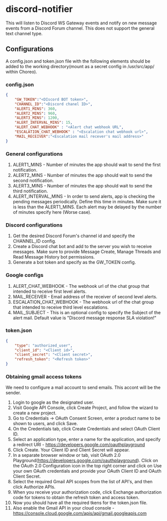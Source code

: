 # discord-notifier
This will listen to Discord WS Gateway events and notify on new message events from a Discord Forum channel. This does not support the general text channel type.

## Configurations
A config.json and token.json file with the following elements should be added to the working directory(mount as a secret config in /usr/src/app/ within Choreo).
### config.json
```json
{
    "GW_TOKEN":"<DIscord BOT token>",
    "CHANNEL_ID":"<Discord chanel ID>",
    "ALERT1_MINS": 360,
    "ALERT2_MINS": 960,
    "ALERT3_MINS": 1200,
    "ALERT_INTERVAL_MINS": 15, 
    "ALERT_CHAT_WEBHOOK" : "<Alert chat webhook URL",
    "ESCALATION_CHAT_WEBHOOK" : "<Escalation chat webhook url>",
    "MAIL_RECEIVER":"<Escalation mail recever's mail address>"
}
```
### General configurations
1. ALERT1_MINS - Number of minutes the app should wait to send the first notification.
2. ALERT2_MINS - Number of minutes the app should wait to send the second notification.
3. ALERT3_MINS - Number of minutes the app should wait to send the third notification.
4. ALERT_INTERVAL_MINS - In order to send alerts, app is checking the pending messages periodically. Define this time in minutes. Make sure it is less than the ALERT1_MINS. Each alert may be delayed by the number of minutes specify here (Worse case).

### Discord configurations
1. Get the desired Discord Forum's channel id and specify the CHANNEL_ID config.
2. Create a Discord chat bot and add to the server you wish to receive messages. Make sure to provide Message Create, Manage Threads and Read Message History bot permissions.
3. Generate a bot token and specify as the GW_TOKEN config.

### Google configs
1. ALERT_CHAT_WEBHOOK - The webhook url of the chat group that intended to receive first level alerts.
2. MAIL_RECEIVER - Email address of the receiver of second level alerts.
3. ESCALATION_CHAT_WEBHOOK - The webhook url of the chat group that intended to receive third level escalations.
4. MAIL_SUBJECT - This is an optional config to specify the Subject of the alert mail. Default value is "Discord message response SLA violation!"

### token.json
```json
{
    "type": "authorized_user",
    "client_id": "<Client id>",
    "client_secret": "<Client secret>",
    "refresh_token": "<Refresh token>"
}
```
### Obtaining gmail access tokens
We need to configure a mail account to send emails. This accont will be the sender.

1. Login to google as the designated user.
2. Visit Google API Console, click Create Project, and follow the wizard to create a new project.
3. Go to Credentials -> OAuth Consent Screen, enter a product name to be shown to users, and click Save.
4. On the Credentials tab, click Create Credentials and select OAuth Client ID.
5. Select an application type, enter a name for the application, and specify a redirect URI - https://developers.google.com/oauthplayground
6. Click Create. Your Client ID and Client Secret will appear. 
7. In a separate browser window or tab, visit OAuth 2.0 Playground(https://developers.google.com/oauthplayground). Click on the OAuth 2.0 Configuration icon in the top right corner and click on Use your own OAuth credentials and provide your OAuth Client ID and OAuth Client Secret.
8. Select the required Gmail API scopes from the list of API's, and then click Authorize APIs. 
9. When you receive your authorization code, click Exchange authorization code for tokens to obtain the refresh token and access token.
10. Now you should have all the required tkens for the token.json file.
11. Also enable the Gmail API in your cloud console - https://console.cloud.google.com/apis/api/gmail.googleapis.com
